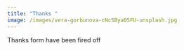```yaml
---
title: "Thanks "
image: /images/vera-gorbunova-cNcSBya05FU-unsplash.jpg
---
```

Thanks form have been fired off